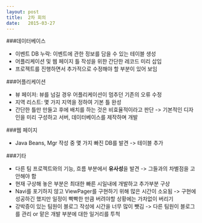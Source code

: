 ```yaml
---
layout: post
title:  2차 회의
date:   2015-03-27
---
```


###데이터베이스
- 이벤트 DB 누락: 이벤트에 관한 정보를 담을 수 있는 테이블 생성  
- 어플리케이션 및 웹 페이지 틀 작성을 위한 간단한 레코드 미리 삽입
- 프로젝트를 진행하면서 추가적으로 수정해야 할 부분이 있어 보임  


###어플리케이션
- 뷰 페이저: 뷰를 넘길 경우 어플리케이션이 멈추던 기존의 오류 수정  
- 지역 리스트: 몇 가지 지역을 정하여 기본 틀 완성  
- 간단한 틀만 만들고 후에 배치를 하는 것은 비효율적이라고 판단 -> 기본적인 디자인을 미리 구성하고 서버, 데이터베이스를 제작하며 개발  


###웹 페이지
- Java Beans, Mgr 작성 중 몇 가지 빠진 DB를 발견 -> 테이블 추가  


###기타
- 다른 팀 프로젝트와의 기능, 흐름 부분에서 **유사성**을 발견 -> 그들과의 차별점을 고안해야 함
- 현재 구상해 놓은 부분은 최대한 빠른 시일내에 개발하고 추가부분 구상  
- Navi를 포기하지 않고 ViewPager를 구현하기 위해 많은 시간이 소요됨 -> 구현에 성공하긴 했지만 일정이 빡빡한 만큼 버려야할 상황에는 가차없이 버리기
- 강박증이 있는 팀원이 블로그 작성에 시간을 너무 많이 뺏김 -> 다른 팀원이 블로그를 관리 or 맡은 개발 부분에 대한 일거리를 투척


